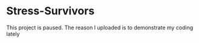 # Stress-Survivors
This project is paused. The reason I uploaded is to demonstrate my coding lately
